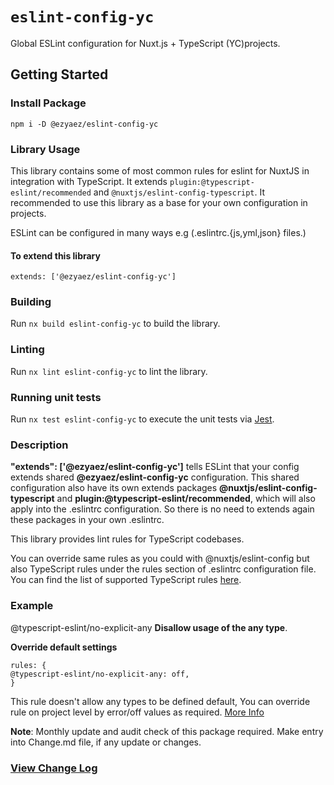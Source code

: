 # `eslint-config-yc`

Global ESLint configuration for Nuxt.js + TypeScript (YC)projects.

## Getting Started

### Install Package

```
npm i -D @ezyaez/eslint-config-yc
```

### Library Usage

This library contains some of most common rules for eslint for NuxtJS in integration with TypeScript. It extends `plugin:@typescript-eslint/recommended` and `@nuxtjs/eslint-config-typescript`. It recommended to use this library as a base for your own configuration in projects.

ESLint can be configured in many ways e.g (.eslintrc.{js,yml,json} files.)

#### To extend this library

```
extends: ['@ezyaez/eslint-config-yc']
```

### Building

Run `nx build eslint-config-yc` to build the library.

### Linting

Run `nx lint eslint-config-yc` to lint the library.

### Running unit tests

Run `nx test eslint-config-yc` to execute the unit tests via [Jest](https://jestjs.io).

### Description

**"extends": ['@ezyaez/eslint-config-yc']** tells ESLint that your config extends shared **@ezyaez/eslint-config-yc** configuration. This shared configuration also have its own extends packages **@nuxtjs/eslint-config-typescript** and **plugin:@typescript-eslint/recommended**, which will also apply into the .eslintrc configuration. So there is no need to extends again these packages in your own .eslintrc.

This library provides lint rules for TypeScript codebases.

You can override same rules as you could with @nuxtjs/eslint-config but also TypeScript rules under the rules section of .eslintrc configuration file. You can find the list of supported TypeScript rules [here](https://github.com/typescript-eslint/typescript-eslint/tree/master/packages/eslint-plugin#supported-rules).

### Example

@typescript-eslint/no-explicit-any **Disallow usage of the any type**.

**Override default settings**

```
rules: {
@typescript-eslint/no-explicit-any: off,
}

```

This rule doesn't allow any types to be defined default, You can override rule on project level by error/off values as required.
[More Info](https://github.com/typescript-eslint/typescript-eslint/blob/master/packages/eslint-plugin/docs/rules/no-explicit-any.md)

**Note**: Monthly update and audit check of this package required. Make entry into Change.md file, if any update or changes.

### [View Change Log](https://github.com/ezyaez/ez-linting/blob/master/CHANGELOG.md)